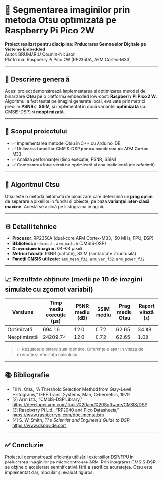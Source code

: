 # 🧠 Segmentarea imaginilor prin metoda Otsu optimizată pe Raspberry Pi Pico 2W

**Proiect realizat pentru disciplina: Prelucrarea Semnalelor Digitale pe Sisteme Embedded**  
Autor: BRUMARIU Cosmin-Nicusor  <br>
Platformă: Raspberry Pi Pico 2W (RP2350A, ARM Cortex-M33)

---

## 📌 Descriere generală

Acest proiect demonstrează implementarea și optimizarea metodei de binarizare **Otsu** pe o platformă embedded low-cost: **Raspberry Pi Pico 2 W**. Algoritmul a fost testat pe imagini generate local, evaluate prin metrici precum **PSNR** și **SSIM**, și implementat în două variante: **optimizată** (cu CMSIS-DSP) și **neoptimizată**.

---

## 🎯 Scopul proiectului

- ✅ Implementarea metodei Otsu în C++ cu Arduino IDE
- ✅ Utilizarea funcțiilor CMSIS-DSP pentru accelerare pe ARM Cortex-M33
- ✅ Analiza performanței (timp execuție, PSNR, SSIM)
- ✅ Compararea între versiune optimizată și una ineficientă (de referință)

---

## 🧠 Algoritmul Otsu

Otsu este o metodă automată de binarizare care determină un **prag optim** de separare a pixelilor în fundal și obiecte, pe baza **varianței inter-clasă maxime**. Acesta se aplică pe histograma imaginii.

---

## ⚙️ Detalii tehnice

- **Procesor:** RP2350A (dual-core ARM Cortex-M33, 150 MHz, FPU, DSP)
- **Biblioteci:** `Arduino.h`, `arm_math.h` (CMSIS-DSP)
- **Dimensiune imagine:** 64×64 pixeli
- **Metrici folosiți:** PSNR (calitate), SSIM (similaritate structurală)
- **Funcții CMSIS utilizate:** `arm_mean_f32`, `arm_var_f32`, `arm_power_f32`

---

## 📈 Rezultate obținute (medii pe 10 de imagini simulate cu zgomot variabil)

| Versiune       | Timp mediu execuție (µs) | PSNR mediu (dB) | SSIM mediu | Prag mediu Otsu | Raport viteză (x) |
|----------------|---------------------------|------------------|-------------|------------------|--------------------|
| Optimizată     | 694.16                    | 12.0             | 0.72        | 62.65            | 34.88              |
| Neoptimizată   | 24209.74                  | 12.0             | 0.72        | 62.65            | 1.00               |

> ✅ Rezultatele binare sunt identice. Diferențele apar în viteză de execuție și eficiența calculului.


---

## 📚 Bibliografie

- [1] N. Otsu, “A Threshold Selection Method from Gray-Level Histograms,” IEEE Trans. Systems, Man, Cybernetics, 1979.
- [2] Arm Ltd., “CMSIS-DSP Library,” https://developer.arm.com/Tools%20and%20Software/CMSIS/DSP
- [3] Raspberry Pi Ltd., “RP2040 and Pico Datasheets,” https://www.raspberrypi.com/documentation/
- [4] S. W. Smith, *The Scientist and Engineer’s Guide to DSP*, https://www.dspguide.com

---

## ✅ Concluzie

Proiectul demonstrează eficiența utilizării extensiilor DSP/FPU în prelucrarea imaginilor pe microcontrolere ARM. Prin integrarea CMSIS-DSP, se obține o accelerare semnificativă fără a sacrifica acuratețea. Otsu este implementat clar, modular și evaluat riguros.
